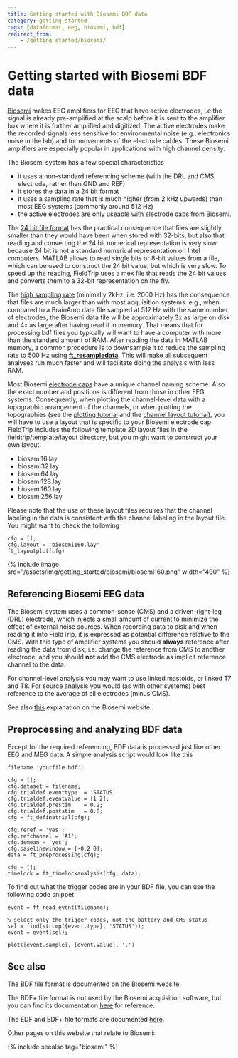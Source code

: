 ```yaml
---
title: Getting started with Biosemi BDF data
category: getting_started
tags: [dataformat, eeg, biosemi, bdf]
redirect_from:
    - /getting_started/biosemi/
---
```


# Getting started with Biosemi BDF data

[Biosemi](http://www.biosemi.com) makes EEG amplifiers for EEG that have active electrodes, i.e the signal is already pre-amplified at the scalp before it is sent to the amplifier box where it is further amplified and digitized. The active electrodes make the recorded signals less sensitive for environmental noise (e.g., electronics noise in the lab) and for movements of the electrode cables. These Biosemi amplifiers are especially popular in applications with high channel density.

The Biosemi system has a few special characteristics

- it uses a non-standard referencing scheme (with the DRL and CMS electrode, rather than GND and REF)
- it stores the data in a 24 bit format
- it uses a sampling rate that is much higher (from 2 kHz upwards) than most EEG systems (commonly around 512 Hz)
- the active electrodes are only useable with electrode caps from Biosemi.

The [24 bit file format](http://www.biosemi.com/faq/file_format.htm) has the practical consequence that files are slightly smaller than they would have been when stored with 32-bits, but also that reading and converting the 24 bit numerical representation is very slow because 24 bit is not a standard numerical representation on Intel computers. MATLAB allows to read single bits or 8-bit values from a file, which can be used to construct the 24 bit value, but which is very slow. To speed up the reading, FieldTrip uses a mex file that reads the 24 bit values and converts them to a 32-bit representation on the fly.

The [high sampling rate](http://www.biosemi.com/faq/adjust_samplerate.htm) (minimally 2kHz, i.e. 2000 Hz) has the consequence that files are much larger than with most acquisition systems. e.g., when compared to a BrainAmp data file sampled at 512 Hz with the same number of electrodes, the Biosemi data file will be approximately 3x as large on disk and 4x as large after having read it in memory. That means that for processing bdf files you typically will want to have a computer with more than the standard amount of RAM. After reading the data in MATLAB memory, a common procedure is to downsample it to reduce the sampling rate to 500 Hz using **[ft_resampledata](/reference/ft_resampledata)**. This will make all subsequent analyses run much faster and will facilitate doing the analysis with less RAM.

Most Biosemi [electrode caps](http://www.biosemi.com/headcap.htm) have a unique channel naming scheme. Also the exact number and positions is different from those in other EEG systems. Consequently, when plotting the channel-level data with a topographic arrangement of the channels, or when plotting the topographies (see the [plotting tutorial](/tutorial/plotting#plotting_data_at_the_channel_level) and the [channel layout tutorial](/tutorial/layout)), you will have to use a layout that is specific to your Biosemi electrode cap. FieldTrip includes the following template 2D layout files in the fieldtrip/template/layout directory, but you might want to construct your own layout.

- biosemi16.lay
- biosemi32.lay
- biosemi64.lay
- biosemi128.lay
- biosemi160.lay
- biosemi256.lay

Please note that the use of these layout files requires that the channel labeling in the data is consistent with the channel labeling in the layout file. You might want to check the following

    cfg = [];
    cfg.layout = 'biosemi160.lay'
    ft_layoutplot(cfg)

{% include image src="/assets/img/getting_started/biosemi/biosemi160.png" width="400" %}

## Referencing Biosemi EEG data

The Biosemi system uses a common-sense (CMS) and a driven-right-leg (DRL) electrode, which injects a small amount of current to minimize the effect of external noise sources. When recording data to disk and when reading it into FieldTrip, it is expressed as potential difference relative to the CMS. With this type of amplifier systems you should **always** reference after reading the data from disk, i.e. change the reference from CMS to another electrode, and you should **not** add the CMS electrode as implicit reference channel to the data.

For channel-level analysis you may want to use linked mastoids, or linked T7 and T8. For source analysis you would (as with other systems) best reference to the average of all electrodes (minus CMS).

See also [this](http://www.biosemi.com/faq/cms&drl.htm) explanation on the Biosemi website.

## Preprocessing and analyzing BDF data

Except for the required referencing, BDF data is processed just like other EEG and MEG data. A simple analysis script would look like this

    filename 'yourfile.bdf';

    cfg = [];
    cfg.dataset = filename;
    cfg.trialdef.eventtype  = 'STATUS'
    cfg.trialdef.eventvalue = [1 2];
    cfg.trialdef.prestim    = 0.2;
    cfg.trialdef.poststim   = 0.8;
    cfg = ft_definetrial(cfg);

    cfg.reref = 'yes';
    cfg.refchannel = 'A1';
    cfg.demean = 'yes';
    cfg.baselinewindow = [-0.2 0];
    data = ft_preprocessing(cfg);

    cfg = [];
    timelock = ft_timelockanalysis(cfg, data);

To find out what the trigger codes are in your BDF file, you can use the following code snippet

    event = ft_read_event(filename);

    % select only the trigger codes, not the battery and CMS status
    sel = find(strcmp({event.type}, 'STATUS'));
    event = event(sel);

    plot([event.sample], [event.value], '.')

## See also

The BDF file format is documented on the [Biosemi website](https://www.biosemi.com/faq/file_format.htm).

The BDF+ file format is not used by the Biosemi acquisition software, but you can find its documentation [here](https://www.teuniz.net/edfbrowser/bdfplus%20format%20description.html) for reference.

The EDF and EDF+ file formats are documented [here](https://www.edfplus.info).

Other pages on this website that relate to Biosemi:

{% include seealso tag="biosemi" %}